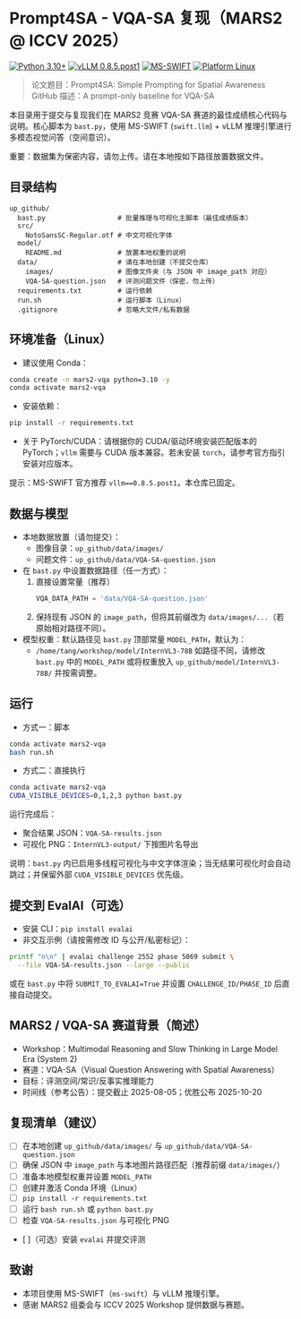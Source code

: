 # Prompt4SA - VQA-SA 复现（MARS2 @ ICCV 2025）

[![Python 3.10+](https://img.shields.io/badge/Python-3.10%2B-blue.svg)](https://www.python.org/)
[![vLLM 0.8.5.post1](https://img.shields.io/badge/vLLM-0.8.5.post1-ff69b4.svg)](https://docs.vllm.ai/)
[![MS-SWIFT](https://img.shields.io/badge/ms--swift-3.x-success.svg)](https://github.com/modelscope/ms-swift)
[![Platform Linux](https://img.shields.io/badge/Platform-Linux-lightgrey.svg)](https://kernel.org)

> 论文题目：Prompt4SA: Simple Prompting for Spatial Awareness
> GitHub 描述：A prompt-only baseline for VQA-SA

本目录用于提交与复现我们在 MARS2 竞赛 VQA-SA 赛道的最佳成绩核心代码与说明。核心脚本为 `bast.py`，使用 MS-SWIFT (`swift.llm`) + vLLM 推理引擎进行多模态视觉问答（空间意识）。

重要：数据集为保密内容，请勿上传。请在本地按如下路径放置数据文件。

## 目录结构
```
up_github/
  bast.py                  # 批量推理与可视化主脚本（最佳成绩版本）
  src/
    NotoSansSC-Regular.otf # 中文可视化字体
  model/
    README.md              # 放置本地权重的说明
  data/                    # 请在本地创建（不提交仓库）
    images/                # 图像文件夹（与 JSON 中 image_path 对应）
    VQA-SA-question.json   # 评测问题文件（保密，勿上传）
  requirements.txt         # 运行依赖
  run.sh                   # 运行脚本（Linux）
  .gitignore               # 忽略大文件/私有数据
```

## 环境准备（Linux）
- 建议使用 Conda：
```bash
conda create -n mars2-vqa python=3.10 -y
conda activate mars2-vqa
```
- 安装依赖：
```bash
pip install -r requirements.txt
```
- 关于 PyTorch/CUDA：请根据你的 CUDA/驱动环境安装匹配版本的 PyTorch；`vllm` 需要与 CUDA 版本兼容。若未安装 `torch`，请参考官方指引安装对应版本。

提示：MS-SWIFT 官方推荐 `vllm==0.8.5.post1`，本仓库已固定。

## 数据与模型
- 本地数据放置（请勿提交）：
  - 图像目录：`up_github/data/images/`
  - 问题文件：`up_github/data/VQA-SA-question.json`
- 在 `bast.py` 中设置数据路径（任一方式）：
  1) 直接设置常量（推荐）
     ```python
     VQA_DATA_PATH = 'data/VQA-SA-question.json'
     ```
  2) 保持现有 JSON 的 `image_path`，但将其前缀改为 `data/images/...`（若原始相对路径不同）。
- 模型权重：默认路径见 `bast.py` 顶部常量 `MODEL_PATH`，默认为：
  - `/home/tang/workshop/model/InternVL3-78B`
  如路径不同，请修改 `bast.py` 中的 `MODEL_PATH` 或将权重放入 `up_github/model/InternVL3-78B/` 并按需调整。

## 运行
- 方式一：脚本
```bash
conda activate mars2-vqa
bash run.sh
```
- 方式二：直接执行
```bash
conda activate mars2-vqa
CUDA_VISIBLE_DEVICES=0,1,2,3 python bast.py
```

运行完成后：
- 聚合结果 JSON：`VQA-SA-results.json`
- 可视化 PNG：`InternVL3-output/` 下按图片名导出

说明：`bast.py` 内已启用多线程可视化与中文字体渲染；当无结果可视化时会自动跳过；并保留外部 `CUDA_VISIBLE_DEVICES` 优先级。

## 提交到 EvalAI（可选）
- 安装 CLI：`pip install evalai`
- 非交互示例（请按需修改 ID 与公开/私密标记）：
```bash
printf "n\n" | evalai challenge 2552 phase 5069 submit \
  --file VQA-SA-results.json --large --public
```
或在 `bast.py` 中将 `SUBMIT_TO_EVALAI=True` 并设置 `CHALLENGE_ID/PHASE_ID` 后直接自动提交。

## MARS2 / VQA-SA 赛道背景（简述）
- Workshop：Multimodal Reasoning and Slow Thinking in Large Model Era (System 2)
- 赛道：VQA-SA（Visual Question Answering with Spatial Awareness）
- 目标：评测空间/常识/反事实推理能力
- 时间线（参考公告）：提交截止 2025-08-05；优胜公布 2025-10-20

## 复现清单（建议）
- [ ] 在本地创建 `up_github/data/images/` 与 `up_github/data/VQA-SA-question.json`
- [ ] 确保 JSON 中 `image_path` 与本地图片路径匹配（推荐前缀 `data/images/`）
- [ ] 准备本地模型权重并设置 `MODEL_PATH`
- [ ] 创建并激活 Conda 环境（Linux）
- [ ] `pip install -r requirements.txt`
- [ ] 运行 `bash run.sh` 或 `python bast.py`
- [ ] 检查 `VQA-SA-results.json` 与可视化 PNG
- [ ]（可选）安装 `evalai` 并提交评测

## 致谢
- 本项目使用 MS-SWIFT（`ms-swift`）与 vLLM 推理引擎。
- 感谢 MARS2 组委会与 ICCV 2025 Workshop 提供数据与赛题。 